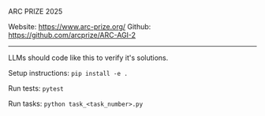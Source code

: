 ARC PRIZE 2025

Website: https://www.arc-prize.org/
Github: https://github.com/arcprize/ARC-AGI-2

---

LLMs should code like this to verify it's solutions.

Setup instructions:
`pip install -e .`

Run tests:
`pytest`

Run tasks:
`python task_<task_number>.py`
